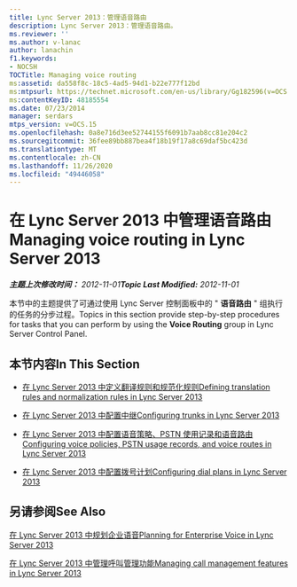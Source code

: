```yaml
---
title: Lync Server 2013：管理语音路由
description: Lync Server 2013：管理语音路由。
ms.reviewer: ''
ms.author: v-lanac
author: lanachin
f1.keywords:
- NOCSH
TOCTitle: Managing voice routing
ms:assetid: da558f8c-18c5-4ad5-94d1-b22e777f12bd
ms:mtpsurl: https://technet.microsoft.com/en-us/library/Gg182596(v=OCS.15)
ms:contentKeyID: 48185554
ms.date: 07/23/2014
manager: serdars
mtps_version: v=OCS.15
ms.openlocfilehash: 0a8e716d3ee52744155f6091b7aab8cc81e204c2
ms.sourcegitcommit: 36fee89bb887bea4f18b19f17a8c69daf5bc423d
ms.translationtype: MT
ms.contentlocale: zh-CN
ms.lasthandoff: 11/26/2020
ms.locfileid: "49446058"
---
```

# <a name="managing-voice-routing-in-lync-server-2013"></a><span data-ttu-id="656a8-103">在 Lync Server 2013 中管理语音路由</span><span class="sxs-lookup"><span data-stu-id="656a8-103">Managing voice routing in Lync Server 2013</span></span>

<div data-xmlns="http://www.w3.org/1999/xhtml">

<div class="topic" data-xmlns="http://www.w3.org/1999/xhtml" data-msxsl="urn:schemas-microsoft-com:xslt" data-cs="https://msdn.microsoft.com/">

<div data-asp="https://msdn2.microsoft.com/asp">



</div>

<div id="mainSection">

<div id="mainBody"><span data-ttu-id="656a8-104">

<span> </span></span><span class="sxs-lookup"><span data-stu-id="656a8-104">

<span> </span></span></span>

<span data-ttu-id="656a8-105">_**主题上次修改时间：** 2012-11-01_</span><span class="sxs-lookup"><span data-stu-id="656a8-105">_**Topic Last Modified:** 2012-11-01_</span></span>

<span data-ttu-id="656a8-106">本节中的主题提供了可通过使用 Lync Server 控制面板中的 " **语音路由** " 组执行的任务的分步过程。</span><span class="sxs-lookup"><span data-stu-id="656a8-106">Topics in this section provide step-by-step procedures for tasks that you can perform by using the **Voice Routing** group in Lync Server Control Panel.</span></span>

<div>

## <a name="in-this-section"></a><span data-ttu-id="656a8-107">本节内容</span><span class="sxs-lookup"><span data-stu-id="656a8-107">In This Section</span></span>

  - [<span data-ttu-id="656a8-108">在 Lync Server 2013 中定义翻译规则和规范化规则</span><span class="sxs-lookup"><span data-stu-id="656a8-108">Defining translation rules and normalization rules in Lync Server 2013</span></span>](lync-server-2013-defining-translation-rules-and-normalization-rules.md)

  - [<span data-ttu-id="656a8-109">在 Lync Server 2013 中配置中继</span><span class="sxs-lookup"><span data-stu-id="656a8-109">Configuring trunks in Lync Server 2013</span></span>](lync-server-2013-configuring-trunks.md)

  - [<span data-ttu-id="656a8-110">在 Lync Server 2013 中配置语音策略、PSTN 使用记录和语音路由</span><span class="sxs-lookup"><span data-stu-id="656a8-110">Configuring voice policies, PSTN usage records, and voice routes in Lync Server 2013</span></span>](lync-server-2013-configuring-voice-policies-pstn-usage-records-and-voice-routes.md)

  - [<span data-ttu-id="656a8-111">在 Lync Server 2013 中配置拨号计划</span><span class="sxs-lookup"><span data-stu-id="656a8-111">Configuring dial plans in Lync Server 2013</span></span>](lync-server-2013-configuring-dial-plans.md)

</div>

<div>

## <a name="see-also"></a><span data-ttu-id="656a8-112">另请参阅</span><span class="sxs-lookup"><span data-stu-id="656a8-112">See Also</span></span>


[<span data-ttu-id="656a8-113">在 Lync Server 2013 中规划企业语音</span><span class="sxs-lookup"><span data-stu-id="656a8-113">Planning for Enterprise Voice in Lync Server 2013</span></span>](lync-server-2013-planning-for-enterprise-voice.md)  


[<span data-ttu-id="656a8-114">在 Lync Server 2013 中管理呼叫管理功能</span><span class="sxs-lookup"><span data-stu-id="656a8-114">Managing call management features in Lync Server 2013</span></span>](lync-server-2013-managing-call-management-features.md)  
  

<span data-ttu-id="656a8-115"></div>

</div>

<span> </span>

</div>

</div>

</span><span class="sxs-lookup"><span data-stu-id="656a8-115"></div>

</div>

<span> </span>

</div>

</div>

</span></span></div>

